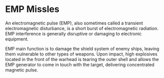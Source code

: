 ﻿---
status : 2
securityClass : 0
name : EMP Missles
---

# EMP Missles

An electromagnetic pulse (EMP), also sometimes called a transient electromagnetic disturbance, is a short burst of electromagnetic radiation. EMP interference is generally disruptive or damaging to electronic equipment.

EMP main function is to damage the shield system of enemy ships, leaving them vulnerable to other types of weapons. Upon impact, high explosives located in the front of the warhead is tearing the outer shell and allows the EMP generator to come in touch with the target, delivering concentrated magnetic pulse.